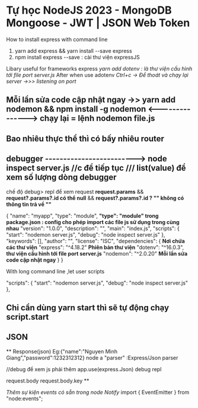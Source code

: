 # Tự học NodeJS 2023 - MongoDB Mongoose - JWT | JSON Web Token

How to install express with command line

1. yarn add express && yarn install --save express
2. npm install express --save : cài thư viện expressJS

Libary useful for frameworks express
*yarn add dotenv : là thư viện cấu hình tới file port server.js*
After when use adotenv 
*Ctrl+c -> Để thoát và chạy lại server ->>>  listening on port*

## Mỗi lần sửa code cập nhật ngay  ->> yarn add nodemon && npm install -g nodemon  <---------------> chạy lại = lệnh nodemon file.js

## Bao nhiêu thực thể thì có bấy nhiêu router

## debugger -------------------------> node inspect server.js   //c để tiếp tục  /// list(value) để xem số lượng dòng debugger 
 chế độ debug> repl để xem request **request.params** && **request?.params?.id có thể null**
  && **request?.params?.id ? "" không có thông tin trả về ""**

{
  "name": "myapp", 
  "type": "module",      **"type": "module" trong package.json : config cho phép import các file js sử dụng trong cùng nhau**
  "version": "1.0.0",
  "description": "",
  "main": "index.js",
   "scripts": {
    "start": "nodemon server.js",
    "debug": "node inspect server.js"
  },
  "keywords": [],
  "author": "",
  "license": "ISC",
  "dependencies": {  **Nơi chứa các thư viện**
    "express": "^4.18.2" **Phiên bản thư viện**
    "dotenv": "^16.0.3", **thư viện cấu hình tới file port server.js**
    "nodemon": "^2.0.20"   **Mỗi lần sửa code cập nhật ngay**
  }
}

With long command line ,let user scripts  

 "scripts": {
    "start": "nodemon server.js",
    "debug": "node inspect server.js"
  },
## Chỉ cần dùng yarn start thì sẽ tự động chạy script.start


## JSON 

**
Response(json) Eg:{"name":"Nguyen Minh Giang","password":1232312312}
node a "parser" :Express/Json parser

//debug để xem js phải thêm app.use(express.Json)
debug 
repl

request.body
request.body.key
**



*Thêm sự kiện events có sẵn trong node Notify*
import { EventEmitter } from "node:events";